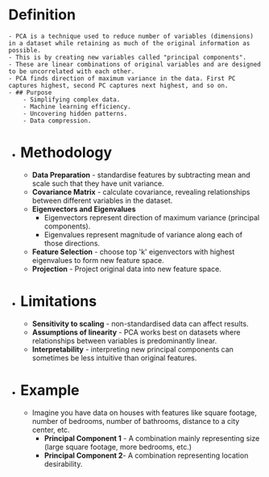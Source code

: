# Definition
	- PCA is a technique used to reduce number of variables (dimensions) in a dataset while retaining as much of the original information as possible.
	- This is by creating new variables called "principal components".
	- These are linear combinations of original variables and are designed to be uncorrelated with each other.
	- PCA finds direction of maximum variance in the data. First PC captures highest, second PC captures next highest, and so on.
	- ## Purpose
		- Simplifying complex data.
		- Machine learning efficiency.
		- Uncovering hidden patterns.
		- Data compression.
- # Methodology
	- **Data Preparation** - standardise features by subtracting mean and scale such that they have unit variance.
	- **Covariance Matrix** - calculate covariance, revealing relationships between different variables in the dataset.
	- **Eigenvectors and Eigenvalues**
		- Eigenvectors represent direction of maximum variance (principal components).
		- Eigenvalues represent magnitude of variance along each of those directions.
	- **Feature Selection** - choose top 'k' eigenvectors with highest eigenvalues to form new feature space.
	- **Projection** - Project original data into new feature space.
- # Limitations
	- **Sensitivity to scaling** - non-standardised data can affect results.
	- **Assumptions of linearity** - PCA works best on datasets where relationships between variables is predominantly linear.
	- **Interpretability** - interpreting new principal components can sometimes be less intuitive than original features.
- # Example
	- Imagine you have data on houses with features like square footage, number of bedrooms, number of bathrooms, distance to a city center, etc.
		- **Principal Component 1** - A combination mainly representing size (large square footage, more bedrooms, etc.)
		- **Principal Component 2**- A combination representing location desirability.